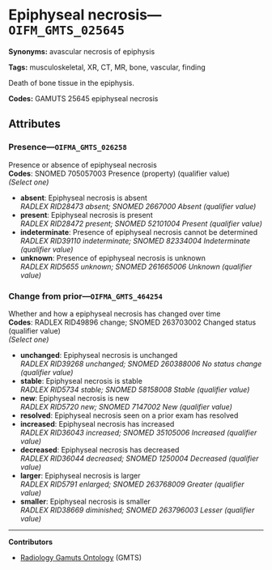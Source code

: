 # Epiphyseal necrosis—`OIFM_GMTS_025645`

**Synonyms:** avascular necrosis of epiphysis

**Tags:** musculoskeletal, XR, CT, MR, bone, vascular, finding

Death of bone tissue in the epiphysis.

**Codes:** GAMUTS 25645 epiphyseal necrosis

## Attributes

### Presence—`OIFMA_GMTS_026258`

Presence or absence of epiphyseal necrosis  
**Codes**: SNOMED 705057003 Presence (property) (qualifier value)  
*(Select one)*

- **absent**: Epiphyseal necrosis is absent  
_RADLEX RID28473 absent; SNOMED 2667000 Absent (qualifier value)_
- **present**: Epiphyseal necrosis is present  
_RADLEX RID28472 present; SNOMED 52101004 Present (qualifier value)_
- **indeterminate**: Presence of epiphyseal necrosis cannot be determined  
_RADLEX RID39110 indeterminate; SNOMED 82334004 Indeterminate (qualifier value)_
- **unknown**: Presence of epiphyseal necrosis is unknown  
_RADLEX RID5655 unknown; SNOMED 261665006 Unknown (qualifier value)_

### Change from prior—`OIFMA_GMTS_464254`

Whether and how a epiphyseal necrosis has changed over time  
**Codes**: RADLEX RID49896 change; SNOMED 263703002 Changed status (qualifier value)  
*(Select one)*

- **unchanged**: Epiphyseal necrosis is unchanged  
_RADLEX RID39268 unchanged; SNOMED 260388006 No status change (qualifier value)_
- **stable**: Epiphyseal necrosis is stable  
_RADLEX RID5734 stable; SNOMED 58158008 Stable (qualifier value)_
- **new**: Epiphyseal necrosis is new  
_RADLEX RID5720 new; SNOMED 7147002 New (qualifier value)_
- **resolved**: Epiphyseal necrosis seen on a prior exam has resolved  
- **increased**: Epiphyseal necrosis has increased  
_RADLEX RID36043 increased; SNOMED 35105006 Increased (qualifier value)_
- **decreased**: Epiphyseal necrosis has decreased  
_RADLEX RID36044 decreased; SNOMED 1250004 Decreased (qualifier value)_
- **larger**: Epiphyseal necrosis is larger  
_RADLEX RID5791 enlarged; SNOMED 263768009 Greater (qualifier value)_
- **smaller**: Epiphyseal necrosis is smaller  
_RADLEX RID38669 diminished; SNOMED 263796003 Lesser (qualifier value)_

---

**Contributors**

- [Radiology Gamuts Ontology](https://gamuts.net/) (GMTS)